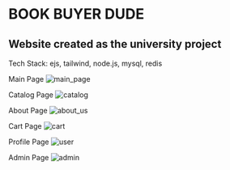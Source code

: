 # BOOK BUYER DUDE
## Website created as the university project

Tech Stack: ejs, tailwind, node.js, mysql, redis

Main Page
![main_page](https://github.com/M1estere/book-store/assets/58213582/4935f21b-82f9-4510-8f0f-09529604f01c)

Catalog Page
![catalog](https://github.com/M1estere/book-store/assets/58213582/2d30cb2a-4323-4f3f-b40c-60aaaabfde89)

About Page
![about_us](https://github.com/M1estere/book-store/assets/58213582/5cae115b-4ee5-4bae-8848-8899f8a26ee6)

Cart Page
![cart](https://github.com/M1estere/book-store/assets/58213582/de76a068-b0aa-4457-8484-1669f2621046)

Profile Page
![user](https://github.com/M1estere/book-store/assets/58213582/42f2a8f3-2d6c-4295-b15f-d206ba8d57ae)

Admin Page
![admin](https://github.com/M1estere/book-store/assets/58213582/a9aa06ad-5eaa-4641-96f8-5df934e8459a)
